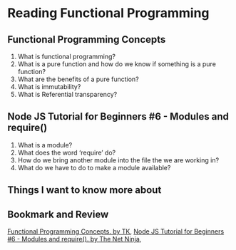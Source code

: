 # Reading Functional Programming

## Functional Programming Concepts

1. What is functional programming?
2. What is a pure function and how do we know if something is a pure function?
3. What are the benefits of a pure function?
4. What is immutability?
5. What is Referential transparency?

## Node JS Tutorial for Beginners #6 - Modules and require()

1. What is a module?
2. What does the word ‘require’ do?
3. How do we bring another module into the file the we are working in?
4. What do we have to do to make a module available?

## Things I want to know more about

## Bookmark and Review

[Functional Programming Concepts. by TK](https://medium.com/the-renaissance-developer/concepts-of-functional-programming-in-javascript-6bc84220d2aa),
[Node JS Tutorial for Beginners #6 - Modules and require(). by The Net Ninja](https://www.youtube.com/watch?v=xHLd36QoS4k),
